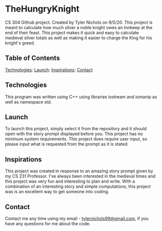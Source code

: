 # TheHungryKnight
CS 304 Github project.
Created by Tyler Nichols on 9/5/20.
This project is meant to calculate how much silver a noble knight owes an Innkeep at the end of their feast. This project makes it quick and easy to calculate medieval silver totals as well as making it easier to charge the King for his knight's greed.
## Table of Contents
[Technologies](#technologies):
[Launch](#launch):
[Inspirations](#inspirations):
[Contact](#contact)
## Technologies
This program was written using C++ using libraries iostream and iomanip as well as namespace std.
## Launch
To launch this project, simply select it from the repository and it should open with the story prompt displayed before you. This project has no minimum system requirements. This project does require user input, so please input what is requested from the prompt as it is stated.
## Inspirations
This project was created in response to an amazing story prompt given by my CS 231 Professor. I've always been interested in the medieval times and this project was very fun and interesting to plan and write. With a combination of an interesting story and simple computations, this project was is an excellent way to get someone into coding.
## Contact
Contact me any time using my email - tylernichols99@gmail.com, if you have any questions for me about the code.
